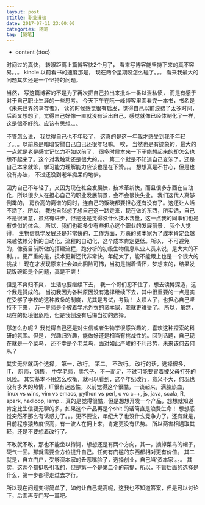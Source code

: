 ```yaml
---
layout: post
:title: 职业漫谈
date: 2017-07-11 23:00:00
categories: 随笔
tag: [随笔]
---
```



* content
{:toc}


时间过的真快， 转眼距离上篇博客快2个月了， 看来写博客能坚持下来的真不容易。。。 kindle 以前看书的速度那是， 现在两个星期没怎么碰了。。。  看来我最大的问题其实还是一个坚持的问题。

当然， 写这篇博客的不是为了再次把自己拉出来批斗一番以泄私愤， 而是有感于对于自己职业生涯的一些思考。 今天下午在阮一峰博客里面看完一本书，书名是 《未来世界的幸存者》， 读的时候感觉很有启发，觉得自己以前浪费了太多时间， 后面又想想了，觉得自己好像一直就没有活出自己，感觉就像已经体制化了一样，这是很不好的。应该有思想。。。

不管怎么说， 我觉得自己也不年轻了， 这真的是这一年我才感受到我不年轻了。。。以前总是暗暗安慰自己自己还很年轻嘛。 唉， 当然也是有迹象的，最大的一点就是老是感觉记忆力不如以前了， 很多时候本来一下子能想起来的却怎么也想不起来了。这个对我触动还是很大的。。。 第二个就是不知道自己变笨了，还是自己本来就笨，学习能力理解能力应该也是在下滑。。。 想想真是不甘心，但是也没有办法， 不过还没到老年痴呆的地步。

因为自己不年轻了，又因为现在社会发展快，技术革新快，而且很多东西在自动化，所以很少人在担心自己的职业发展前景，会不会很快失业。 我们这代人真够倒霉的， 房价高的离谱的同时，连自己的饭碗都要担心还有没有了。这还让人活不活了。所以， 我也自然想了想自己这一路走来，现在做的东西，所实话，自己不是很满意，虽然有进步，但是还是觉得没什么技术含量，这一点我的同事们也是有类似的体会。 所以，我们也都多少有些担心这个职业的发展前景， 我个人觉得， 生物信息学发展还是非常快的，工作方面，万恶的资本家为了成本肯定会越来越依赖分析的自动化，流程的自动化，这个成本肯定更低。所以， 不可避免的，像我目前所做的搭建流程，跑分析的初级生物信息从业人员来说，是大大的不利。。。更严重的是，技术更新还代非常快，年纪大了，能不能跟上也是一个很大的挑战！ 现在才发现原来社会如此阴险可怖，当初是揣着情怀，梦想来的，结果发现饭碗都是个问题，真是不爽！

但是不爽归不爽， 生活总要继续下去， 我一个哥们忍不住了，想去读博深造，这个我是赞成的。 当初我因为各种原因没有选择继续下去，其中很重要的一点是实在受够了学校的这种教条的制度，尤其是考试，考勤！ 太烦人了，也担心自己坚持不下来， 万一导师是个披着学术外衣的资本家，我就更难受了。 所以，虽然，现在的处境很危险，但是我倒没有后悔当初的选择。

那怎么办呢？ 我觉得自己还是对生信或者生物学很感兴趣的，喜欢这种探索的科研的氛围。但是， 兴趣归兴趣，能做好还是相当有挑战性的。回到话题，自己现在就是一个菜鸟， 还不幸是个老菜鸟，面对如此严峻的不利形势，未来该何去何从？

其实无非就两个选择， 第一，改行。 第二， 不改行。 改行的话，选择很多，IT， 厨师，销售， 中学老师，卖包子，不一而足，不过可能要冒着被父母打死的风险。 其实基本不用怎么权衡，就可以看到，这个年纪改行，意义不大，何况也没有多大的热情，IT很有迷惑性，以前觉得这个很酷，一谈起来，满腔热血， linux vs wins, vim vs emacs, python vs perl, c vc c++, js, java, scala, R, spark, hadloop, lamp... 真的是觉得很酷，但是想想开发一个产品，想想就知道肯定比生信要无聊的多，如果这个产品再是个shit 的话简直是浪费生命！ 想想感觉突然不那么有诱惑力了。。。更不要说，年纪大了也没什么竞争力了。还有就是，目前程序猿热度很高，有一波人在拥上来，肯定更没有优势。 所以两害相遇取其轻，还是不要想着改行了。

不改就不改，那也不能坐以待毙，想想还是有两个方向，其一，摘掉菜鸟的帽子，硬气一回。那就需要全方位提升自己。任何有门槛的东西都相对更有价值。 其二就是，自立门户，受够资本家的丑恶嘴脸了，选择创业，自己当‘资本家’。。。 其实，这两个都挺吸引我的，但是第一个是第二个的前提，所以，不管后面的选择是什么，第一步都得走过去才行。

所以现在问题变得简单了，如何让自己提高呢，这我也不知道答案，但是可以讨论下，后面再专门写一篇吧。
